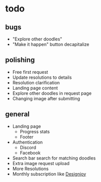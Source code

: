 # todo

## bugs 

- "Explore other doodles"
- "Make it happen" button decapitalize

## polishing

- Free first request
- Update resolutions to details
- Resolution clarification
- Landing page content
- Explore other doodles in request page
- Changing image after submitting

## general
- Landing page
  - Progress stats
  - Footer
- Authentication
  - Discord
  - Facebook
- Search bar search for matching doodles
- Extra image request upload
- More Resolutions
- Monthly subscription like [Designjoy](https://designjoy.co)